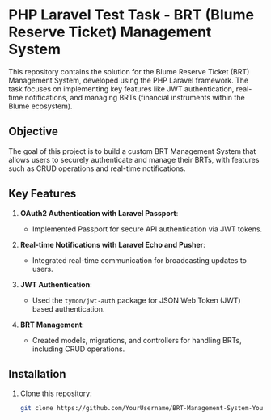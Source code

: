 # PHP Laravel Test Task - BRT (Blume Reserve Ticket) Management System

This repository contains the solution for the Blume Reserve Ticket (BRT) Management System, developed using the PHP Laravel framework. The task focuses on implementing key features like JWT authentication, real-time notifications, and managing BRTs (financial instruments within the Blume ecosystem).

## Objective

The goal of this project is to build a custom BRT Management System that allows users to securely authenticate and manage their BRTs, with features such as CRUD operations and real-time notifications.

## Key Features

1. **OAuth2 Authentication with Laravel Passport**:
   - Implemented Passport for secure API authentication via JWT tokens.

2. **Real-time Notifications with Laravel Echo and Pusher**:
   - Integrated real-time communication for broadcasting updates to users.

3. **JWT Authentication**:
   - Used the `tymon/jwt-auth` package for JSON Web Token (JWT) based authentication.

4. **BRT Management**:
   - Created models, migrations, and controllers for handling BRTs, including CRUD operations.

## Installation

1. Clone this repository:
   ```bash
   git clone https://github.com/YourUsername/BRT-Management-System-YourName.git
